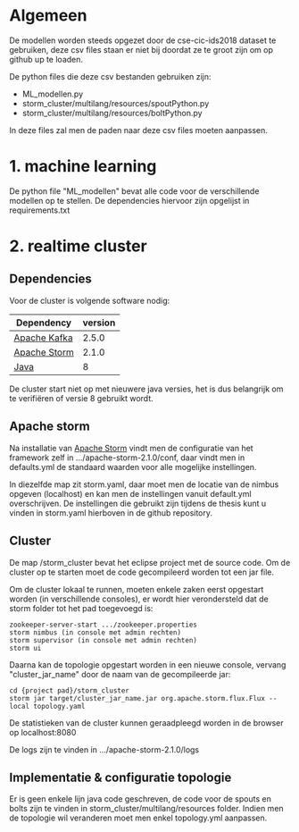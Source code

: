 # Algemeen

De modellen worden steeds opgezet door de cse-cic-ids2018 dataset te gebruiken, deze csv files staan er niet bij doordat ze te groot zijn om op github up te loaden. 

De python files die deze csv bestanden gebruiken zijn:

* ML_modellen.py 
* storm_cluster/multilang/resources/spoutPython.py
* storm_cluster/multilang/resources/boltPython.py

In deze files zal men de paden naar deze csv files moeten aanpassen.


# 1. machine learning

De python file "ML_modellen" bevat alle code voor de verschillende modellen op te stellen. De dependencies hiervoor zijn opgelijst in requirements.txt

# 2. realtime cluster

## Dependencies

Voor de cluster is volgende software nodig:

| Dependency | version  |   
| ------- | --- |
| [Apache Kafka](https://kafka.apache.org/downloads) | 2.5.0 |
| [Apache Storm](https://storm.apache.org/2019/10/31/storm210-released.html) | 2.1.0 |
| [Java](https://www.oracle.com/java/technologies/javase/javase-jdk8-downloads.html)  | 8 |

De cluster start niet op met nieuwere java versies, het is dus belangrijk om te verifiëren of versie 8 gebruikt wordt.

## Apache storm 

Na installatie van [Apache Storm](https://storm.apache.org/2019/10/31/storm210-released.html)  vindt men de configuratie van het framework zelf in .../apache-storm-2.1.0/conf, daar vindt men in defaults.yml de standaard waarden voor alle mogelijke instellingen. 

In diezelfde map zit storm.yaml, daar moet men de locatie van de nimbus opgeven (localhost) en kan men de instellingen vanuit default.yml overschrijven. De instellingen die gebruikt zijn tijdens de thesis kunt u vinden in storm.yaml hierboven in de github repository.


## Cluster

De map /storm_cluster bevat het eclipse project met de source code. Om de cluster op te starten moet de code gecompileerd worden tot een jar file.

Om de cluster lokaal te runnen, moeten enkele zaken eerst opgestart worden (in verschillende consoles), er wordt hier verondersteld dat de storm folder tot het pad toegevoegd is:
```
zookeeper-server-start .../zookeeper.properties
storm nimbus (in console met admin rechten)
storm supervisor (in console met admin rechten)
storm ui
```

Daarna kan de topologie opgestart worden in een nieuwe console, vervang "cluster_jar_name" door de naam van de gecompileerde jar:

```
cd {project pad}/storm_cluster 
storm jar target/cluster_jar_name.jar org.apache.storm.flux.Flux --local topology.yaml
```

De statistieken van de cluster kunnen geraadpleegd worden in de browser op localhost:8080

De logs zijn te vinden in .../apache-storm-2.1.0/logs

## Implementatie & configuratie topologie

Er is geen enkele lijn java code geschreven, de code voor de spouts en bolts zijn te vinden in storm_cluster/multilang/resources folder. 
Indien men de topologie wil veranderen moet men enkel topology.yml aanpassen. 




